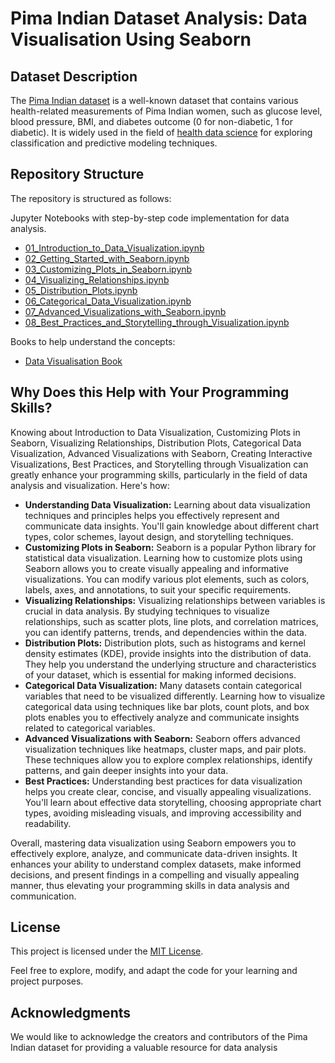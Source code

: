 # Pima Indian Dataset Analysis: Data Visualisation Using Seaborn


## Dataset Description

The [Pima Indian dataset](https://github.com/cloudpedagogy/data-science-programming/blob/main/books/Pima_Indian_Dataset.ipynb) is a well-known dataset that contains various health-related measurements of Pima Indian women, such as glucose level, blood pressure, BMI, and diabetes outcome (0 for non-diabetic, 1 for diabetic). It is widely used in the field of [health data science](https://github.com/cloudpedagogy/data-science-programming/blob/main/books/Health_Data_Science.ipynb) for exploring classification and predictive modeling techniques.

## Repository Structure
The repository is structured as follows:

  Jupyter Notebooks with step-by-step code implementation for data analysis.
  - [01_Introduction_to_Data_Visualization.ipynb](https://github.com/cloudpedagogy/data-science-programming/blob/main/data-visualisation-seaborn/01_Introduction_to_Data_Visualization.ipynb)
  - [02_Getting_Started_with_Seaborn.ipynb](https://github.com/cloudpedagogy/data-science-programming/blob/main/data-visualisation-seaborn/02_Getting_Started_with_Seaborn.ipynb)
  - [03_Customizing_Plots_in_Seaborn.ipynb](https://github.com/cloudpedagogy/data-science-programming/blob/main/data-visualisation-seaborn/03_Customizing_Plots_in_Seaborn.ipynb)
  - [04_Visualizing_Relationships.ipynb](https://github.com/cloudpedagogy/data-science-programming/blob/main/data-visualisation-seaborn/04_Visualizing_Relationships.ipynb)
  - [05_Distribution_Plots.ipynb](https://github.com/cloudpedagogy/data-science-programming/blob/main/data-visualisation-seaborn/05_Distribution_Plots.ipynb)
  - [06_Categorical_Data_Visualization.ipynb](https://github.com/cloudpedagogy/data-science-programming/blob/main/data-visualisation-seaborn/06_Categorical_Data_Visualization.ipynb)
  - [07_Advanced_Visualizations_with_Seaborn.ipynb](https://github.com/cloudpedagogy/data-science-programming/blob/main/data-visualisation-seaborn/07_Advanced_Visualizations_with_Seaborn.ipynb)
  - [08_Best_Practices_and_Storytelling_through_Visualization.ipynb](https://github.com/cloudpedagogy/data-science-programming/blob/main/data-visualisation-seaborn/08_Best_Practices_and_Storytelling_through_Visualization.ipynb)

Books to help understand the concepts:
  - [Data Visualisation Book](https://github.com/cloudpedagogy/books/blob/main/Data_Visualisation.ipynb)

## Why Does this Help with Your Programming Skills?
Knowing about Introduction to Data Visualization, Customizing Plots in Seaborn, Visualizing Relationships, Distribution Plots, Categorical Data Visualization, Advanced Visualizations with Seaborn, Creating Interactive Visualizations, Best Practices, and Storytelling through Visualization can greatly enhance your programming skills, particularly in the field of data analysis and visualization. Here's how:

- **Understanding Data Visualization:** Learning about data visualization techniques and principles helps you effectively represent and communicate data insights. You'll gain knowledge about different chart types, color schemes, layout design, and storytelling techniques.
- **Customizing Plots in Seaborn:** Seaborn is a popular Python library for statistical data visualization. Learning how to customize plots using Seaborn allows you to create visually appealing and informative visualizations. You can modify various plot elements, such as colors, labels, axes, and annotations, to suit your specific requirements.
- **Visualizing Relationships:** Visualizing relationships between variables is crucial in data analysis. By studying techniques to visualize relationships, such as scatter plots, line plots, and correlation matrices, you can identify patterns, trends, and dependencies within the data.
- **Distribution Plots:** Distribution plots, such as histograms and kernel density estimates (KDE), provide insights into the distribution of data. They help you understand the underlying structure and characteristics of your dataset, which is essential for making informed decisions.
- **Categorical Data Visualization:** Many datasets contain categorical variables that need to be visualized differently. Learning how to visualize categorical data using techniques like bar plots, count plots, and box plots enables you to effectively analyze and communicate insights related to categorical variables.
- **Advanced Visualizations with Seaborn:** Seaborn offers advanced visualization techniques like heatmaps, cluster maps, and pair plots. These techniques allow you to explore complex relationships, identify patterns, and gain deeper insights into your data.
- **Best Practices:** Understanding best practices for data visualization helps you create clear, concise, and visually appealing visualizations. You'll learn about effective data storytelling, choosing appropriate chart types, avoiding misleading visuals, and improving accessibility and readability.

Overall, mastering data visualization using Seaborn empowers you to effectively explore, analyze, and communicate data-driven insights. It enhances your ability to understand complex datasets, make informed decisions, and present findings in a compelling and visually appealing manner, thus elevating your programming skills in data analysis and communication.

## License
This project is licensed under the [MIT License](LICENSE).

Feel free to explore, modify, and adapt the code for your learning and project purposes.

## Acknowledgments
We would like to acknowledge the creators and contributors of the Pima Indian dataset for providing a valuable resource for data analysis

